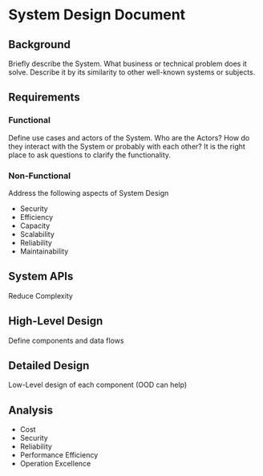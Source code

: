 # System Design Document

## Background
Briefly describe the System. What business or technical problem does it solve. Describe it by its similarity to other well-known systems or subjects. 

## Requirements

### Functional 
Define use cases and actors of the System. Who are the Actors? How do they interact with the System or probably with each other? It is the right place to ask questions to clarify the functionality. 

### Non-Functional
Address the following aspects of System Design
- Security
- Efficiency
- Capacity
- Scalability
- Reliability
- Maintainability

## System APIs
Reduce Complexity

## High-Level Design
Define components and data flows 

## Detailed Design 
Low-Level design of each component (OOD can help)

## Analysis
- Cost
- Security
- Reliability
- Performance Efficiency
- Operation Excellence





